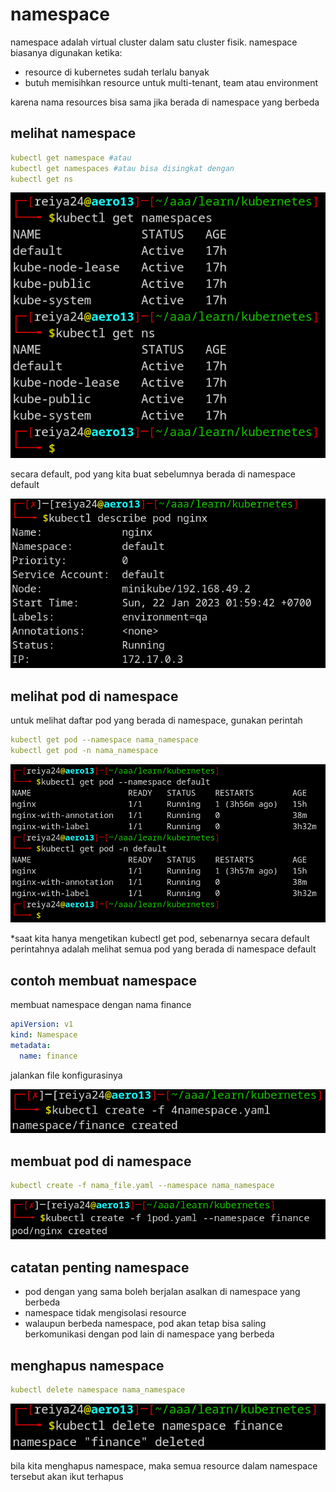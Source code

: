 # namespace

namespace adalah virtual cluster dalam satu cluster fisik. namespace biasanya digunakan ketika:

- resource di kubernetes sudah terlalu banyak
- butuh memisihkan resource untuk multi-tenant, team atau environment

karena nama resources bisa sama jika berada di namespace yang berbeda

## melihat namespace

```yaml
kubectl get namespace #atau
kubectl get namespaces #atau bisa disingkat dengan
kubectl get ns
```

![Untitled](namespace%20867f35dd20a54964a6c352521d25eeba/Untitled.png)

secara default, pod yang kita buat sebelumnya berada di namespace default

![Untitled](namespace%20867f35dd20a54964a6c352521d25eeba/Untitled%201.png)

## melihat pod di namespace

untuk melihat daftar pod yang berada di namespace, gunakan perintah

```yaml
kubectl get pod --namespace nama_namespace
kubectl get pod -n nama_namespace
```

![Untitled](namespace%20867f35dd20a54964a6c352521d25eeba/Untitled%202.png)

*saat kita hanya mengetikan kubectl get pod, sebenarnya secara default perintahnya adalah melihat semua pod yang berada di namespace default

## contoh membuat namespace

membuat namespace dengan nama finance

```yaml
apiVersion: v1
kind: Namespace
metadata:
  name: finance
```

jalankan file konfigurasinya

![Untitled](namespace%20867f35dd20a54964a6c352521d25eeba/Untitled%203.png)

## membuat pod di namespace

```yaml
kubectl create -f nama_file.yaml --namespace nama_namespace
```

![Untitled](namespace%20867f35dd20a54964a6c352521d25eeba/Untitled%204.png)

## catatan penting namespace

- pod dengan yang sama boleh berjalan asalkan di namespace yang berbeda
- namespace tidak mengisolasi resource
- walaupun berbeda namespace, pod akan tetap bisa saling berkomunikasi dengan pod lain di namespace yang berbeda

## menghapus namespace

```yaml
kubectl delete namespace nama_namespace
```

![Untitled](namespace%20867f35dd20a54964a6c352521d25eeba/Untitled%205.png)

bila kita menghapus namespace, maka semua resource dalam namespace tersebut akan ikut terhapus